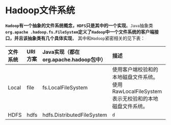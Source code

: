 Hadoop文件系统
============================================================================
**`Hadoop`有一个抽象的文件系统概念，`HDFS`只是其中的一个实现**。`Java`抽象类 **`org.apache
.hadoop.fs.FileSystem`定义了`Hadoop`中一个文件系统的客户端接口，并且该抽象类有几个具体实现**，
其中和`Hadoop`紧密相关的见下表：

| 文件系统 | URI方案 | Java实现（都在org.apache.hadoop包中）| 描述 |
|:--------|:-------|:----------------------------------|:-----|
| Local | file | fs.LocalFileSystem | 使用客户端校验和的本地磁盘文件系统。使用RawLocalFileSystem表示无校验和的本地磁盘文件系统。|
| HDFS | hdfs | hdfs.DistributedFileSystem | `d` |

